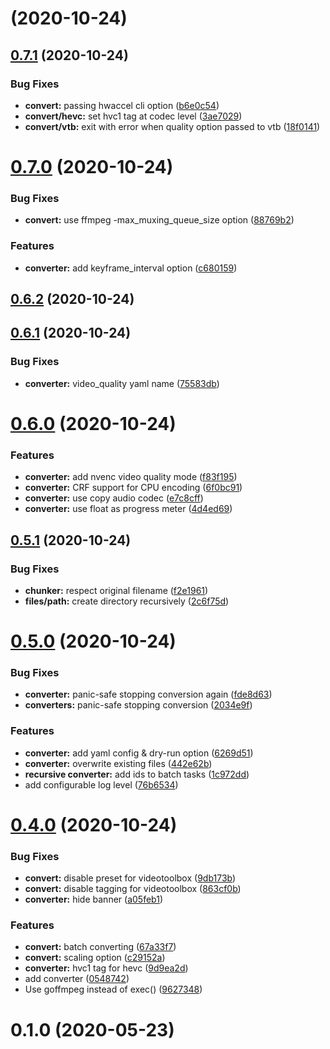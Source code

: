 # [](https://github.com/wailorman/fftb/compare/v0.7.1...v) (2020-10-24)



## [0.7.1](https://github.com/wailorman/fftb/compare/v0.7.0...v0.7.1) (2020-10-24)


### Bug Fixes

* **convert:** passing hwaccel cli option ([b6e0c54](https://github.com/wailorman/fftb/commit/b6e0c540116b1a077e5133ec980bfcd1382c2a32))
* **convert/hevc:** set hvc1 tag at codec level ([3ae7029](https://github.com/wailorman/fftb/commit/3ae70293d979b5a52a28fad6adf6e73633b05620))
* **convert/vtb:** exit with error when quality option passed to vtb ([18f0141](https://github.com/wailorman/fftb/commit/18f01419e047d509f392caff203af8c14bec7e3b))



# [0.7.0](https://github.com/wailorman/fftb/compare/v0.6.2...v0.7.0) (2020-10-24)


### Bug Fixes

* **convert:** use ffmpeg -max_muxing_queue_size option ([88769b2](https://github.com/wailorman/fftb/commit/88769b2b34a4540dbbafe84915e163c55aa318e3))


### Features

* **converter:** add keyframe_interval option ([c680159](https://github.com/wailorman/fftb/commit/c68015966544892a244e92f5ddf13f9a7cc34397))



## [0.6.2](https://github.com/wailorman/fftb/compare/v0.6.1...v0.6.2) (2020-10-24)



## [0.6.1](https://github.com/wailorman/fftb/compare/v0.6.0...v0.6.1) (2020-10-24)


### Bug Fixes

* **converter:** video_quality yaml name ([75583db](https://github.com/wailorman/fftb/commit/75583db65192df427265a00e05acb0a8b80d3a30))



# [0.6.0](https://github.com/wailorman/fftb/compare/v0.5.1...v0.6.0) (2020-10-24)


### Features

* **converter:** add nvenc video quality mode ([f83f195](https://github.com/wailorman/fftb/commit/f83f195942ce193b159b06f3fb1af0c8b715ba24))
* **converter:** CRF support for CPU encoding ([6f0bc91](https://github.com/wailorman/fftb/commit/6f0bc91f3df743c8dcf505a235586ee603e3b006))
* **converter:** use copy audio codec ([e7c8cff](https://github.com/wailorman/fftb/commit/e7c8cff768af0ce777cfc7addd75999839d05f4d))
* **converter:** use float as progress meter ([4d4ed69](https://github.com/wailorman/fftb/commit/4d4ed6955275aba141b72777780e7ac475619f81))



## [0.5.1](https://github.com/wailorman/fftb/compare/v0.5.0...v0.5.1) (2020-10-24)


### Bug Fixes

* **chunker:** respect original filename ([f2e1961](https://github.com/wailorman/fftb/commit/f2e1961f91b8827bc085d159ef203f83e4f448cb))
* **files/path:** create directory recursively ([2c6f75d](https://github.com/wailorman/fftb/commit/2c6f75d8784de37f3c291ef64a0ca12fb5206723))



# [0.5.0](https://github.com/wailorman/fftb/compare/v0.4.0...v0.5.0) (2020-10-24)


### Bug Fixes

* **converter:** panic-safe stopping conversion again ([fde8d63](https://github.com/wailorman/fftb/commit/fde8d63e04fc3ab3cbb2ea72100f700fe797d8b4))
* **converters:** panic-safe stopping conversion ([2034e9f](https://github.com/wailorman/fftb/commit/2034e9fa76eb802a0ca5d0b36e2f251f1806deba))


### Features

* **converter:** add yaml config & dry-run option ([6269d51](https://github.com/wailorman/fftb/commit/6269d519d10dc06a415348e2dd1949f994985ab3))
* **converter:** overwrite existing files ([442e62b](https://github.com/wailorman/fftb/commit/442e62bdcdd221c1eb30edd9da725f9e13d90082))
* **recursive converter:** add ids to batch tasks ([1c972dd](https://github.com/wailorman/fftb/commit/1c972dd400890a6478c66a322461f1727c09722a))
* add configurable log level ([76b6534](https://github.com/wailorman/fftb/commit/76b6534414e404fdd5860470c0e641d13aef5d53))



# [0.4.0](https://github.com/wailorman/fftb/compare/v0.1.0...v0.4.0) (2020-10-24)


### Bug Fixes

* **convert:** disable preset for videotoolbox ([9db173b](https://github.com/wailorman/fftb/commit/9db173b18df3d3bca2c5e68700154b9f4bb947cf))
* **convert:** disable tagging for videotoolbox ([863cf0b](https://github.com/wailorman/fftb/commit/863cf0b57541469b824f7c639d0d6b6cded8494e))
* **converter:** hide banner ([a05feb1](https://github.com/wailorman/fftb/commit/a05feb183d8788b5ea598e613501a72d7e83bf86))


### Features

* **convert:** batch converting ([67a33f7](https://github.com/wailorman/fftb/commit/67a33f794d0caf7fdb50a983d1bf99991a2371f3))
* **convert:** scaling option ([c29152a](https://github.com/wailorman/fftb/commit/c29152a05a7186d8ade4654dec1afa05714c862c))
* **converter:** hvc1 tag for hevc ([9d9ea2d](https://github.com/wailorman/fftb/commit/9d9ea2da69247fb0aac7a99a29b7f1744ca31889))
* add converter ([0548742](https://github.com/wailorman/fftb/commit/05487429fdcd4c329631f5d84445b60ca89e7b10))
* Use goffmpeg instead of exec() ([9627348](https://github.com/wailorman/fftb/commit/9627348ebbd11762954c24b327987101cff075f2))



# 0.1.0 (2020-05-23)



